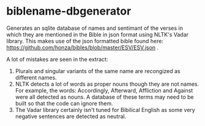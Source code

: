 # biblename-dbgenerator

Generates an sqlite database of names and sentimant of the verses in which they are mentioned in the Bible in json format using NLTK's Vadar library. This makes use of the json formatted bible found here: https://github.com/honza/bibles/blob/master/ESV/ESV.json .

A lot of mistakes are seen in the extract:

1. Plurals and singular variants of the same name are recongized as different names.
2. NLTK detects a lot of words as proper nouns though they are not names. For example, the words: Accordingly, Afterward, Affliction and Against were all detected as nouns. A database of these terms may need to be built so that the code can ignore them.
3. The Vadar library certainly isn't tuned for Bibilical English as some very negative sentences are detected as neutral.
